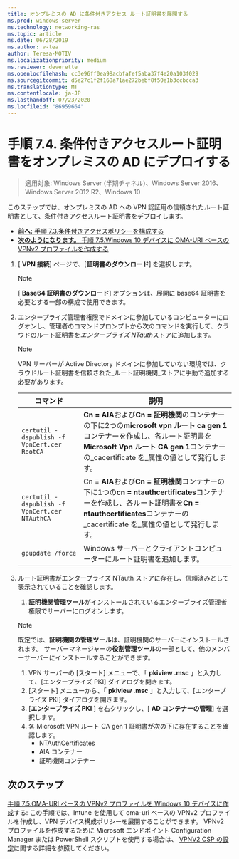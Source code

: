 ```yaml
---
title: オンプレミスの AD に条件付きアクセス ルート証明書を展開する
ms.prod: windows-server
ms.technology: networking-ras
ms.topic: article
ms.date: 06/28/2019
ms.author: v-tea
author: Teresa-MOTIV
ms.localizationpriority: medium
ms.reviewer: deverette
ms.openlocfilehash: cc3e96ff0ea98acbfafef5aba37f4e20a103f029
ms.sourcegitcommit: d5e27c1f2f168a71ae272bebf8f50e1b3ccbcca3
ms.translationtype: MT
ms.contentlocale: ja-JP
ms.lasthandoff: 07/23/2020
ms.locfileid: "86959664"
---
```

# <a name="step-74-deploy-conditional-access-root-certificates-to-on-premises-ad"></a>手順 7.4.  条件付きアクセスルート証明書をオンプレミスの AD にデプロイする

>適用対象: Windows Server (半期チャネル)、Windows Server 2016、Windows Server 2012 R2、Windows 10

このステップでは、オンプレミスの AD への VPN 認証用の信頼されたルート証明書として、条件付きアクセスルート証明書をデプロイします。

- [**前へ:** 手順 7.3.条件付きアクセスポリシーを構成する](vpn-config-conditional-access-policy.md)
- [**次のようになります。** 手順 7.5.Windows 10 デバイスに OMA-URI ベースの VPNv2 プロファイルを作成する](vpn-create-oma-dm-based-vpnv2-profiles.md)

1. [ **VPN 接続**] ページで、[**証明書のダウンロード**] を選択します。

   >[!NOTE]
   >[ **Base64 証明書のダウンロード**] オプションは、展開に base64 証明書を必要とする一部の構成で使用できます。

2. エンタープライズ管理者権限でドメインに参加しているコンピューターにログオンし、管理者のコマンドプロンプトから次のコマンドを実行して、クラウドのルート証明書を*エンタープライズ NTauth*ストアに追加します。

   >[!NOTE]
   >VPN サーバーが Active Directory ドメインに参加していない環境では、クラウドルート証明書を信頼された_ルート証明機関_ストアに手動で追加する必要があります。

   | コマンド | 説明 |
   | --- | --- |
   | `certutil -dspublish -f VpnCert.cer RootCA` | **Cn = AIA**および**Cn = 証明機関**のコンテナーの下に2つの**microsoft vpn ルート ca gen 1**コンテナーを作成し、各ルート証明書を**Microsoft Vpn ルート CA gen 1**コンテナーの_cacertificate を_属性の値として発行します。 |
   | `certutil -dspublish -f VpnCert.cer NTAuthCA` | Cn = **AIA**および**Cn = 証明機関**コンテナーの下に1つの**cn = ntauthcertificates**コンテナーを作成し、各ルート証明書を**Cn = ntauthcertificates**コンテナーの_cacertificate を_属性の値として発行します。 |
   | `gpupdate /force` | Windows サーバーとクライアントコンピューターにルート証明書を追加します。 |

3. ルート証明書がエンタープライズ NTauth ストアに存在し、信頼済みとして表示されていることを確認します。
   1. **証明機関管理ツール**がインストールされているエンタープライズ管理者権限でサーバーにログオンします。

   >[!NOTE]
   >既定では、**証明機関の管理ツール**は、証明機関のサーバーにインストールされます。 サーバーマネージャーの**役割管理ツール**の一部として、他のメンバーサーバーにインストールすることができます。

   1. VPN サーバーの [スタート] メニューで、「 **pkiview .msc** 」と入力して、[エンタープライズ PKI] ダイアログを開きます。
   1. [スタート] メニューから、「 **pkiview .msc** 」と入力して、[エンタープライズ PKI] ダイアログを開きます。
   1. [**エンタープライズ PKI** ] を右クリックし、[ **AD コンテナーの管理**] を選択します。
   1. 各 Microsoft VPN ルート CA gen 1 証明書が次の下に存在することを確認します。
      - NTAuthCertificates
      - AIA コンテナー
      - 証明機関コンテナー

## <a name="next-steps"></a>次のステップ

[手順 7.5.OMA-URI ベースの VPNv2 プロファイルを Windows 10 デバイスに作成](vpn-create-oma-dm-based-vpnv2-profiles.md)する: この手順では、Intune を使用して oma-uri ベースの VPNv2 プロファイルを作成し、VPN デバイス構成ポリシーを展開することができます。 VPNv2 プロファイルを作成するために Microsoft エンドポイント Configuration Manager または PowerShell スクリプトを使用する場合は、 [VPNV2 CSP の設定](/windows/client-management/mdm/vpnv2-csp)に関する詳細を参照してください。

